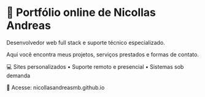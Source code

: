 # 🎯 Portfólio online de Nicollas Andreas
Desenvolvedor web full stack e suporte técnico especializado. 

Aqui você encontra meus projetos, serviços prestados e formas de contato. 

💻 Sites personalizados • Suporte remoto e presencial • Sistemas sob demanda 

🔗 Acesse: nicollasandreasmb.github.io
